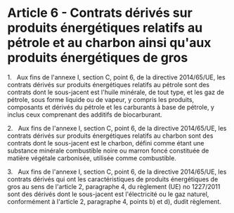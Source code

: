 # Article 6 - Contrats dérivés sur produits énergétiques relatifs au pétrole et au charbon ainsi qu'aux produits énergétiques de gros


1.   Aux fins de l'annexe I, section C, point 6, de la directive 2014/65/UE, les contrats dérivés sur produits énergétiques relatifs au pétrole sont des contrats dont le sous-jacent est l'huile minérale, de tout type, et les gaz de pétrole, sous forme liquide ou de vapeur, y compris les produits, composants et dérivés du pétrole et les carburants à base de pétrole, y inclus ceux comprenant des additifs de biocarburant.

2.   Aux fins de l'annexe I, section C, point 6, de la directive 2014/65/UE, les contrats dérivés sur produits énergétiques relatifs au charbon sont des contrats dont le sous-jacent est le charbon, défini comme étant une substance minérale combustible noire ou marron foncé constituée de matière végétale carbonisée, utilisée comme combustible.

3.   Aux fins de l'annexe I, section C, point 6, de la directive 2014/65/UE, les contrats dérivés qui ont les caractéristiques de produits énergétiques de gros au sens de l'article 2, paragraphe 4, du règlement (UE) no 1227/2011 sont des dérivés dont le sous-jacent est l'électricité ou le gaz naturel, conformément à l'article 2, paragraphe 4, points b) et d), dudit règlement.
